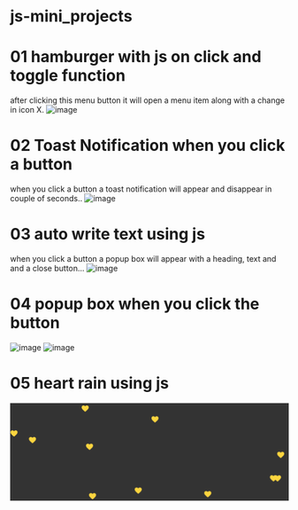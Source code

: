 # js-mini_projects
# 01 hamburger with js on click and toggle function
after clicking this menu button it will open a menu item along with a change in icon X.
![image](https://github.com/UshaKumari89/js-mini_projects/assets/98238038/4a5c9f86-63ca-4452-9630-f506fb300dc6)

# 02 Toast Notification when you click a button
when you click a button a toast notification will appear and disappear in couple of seconds..
![image](https://github.com/UshaKumari89/js-mini_projects/assets/98238038/affed1f6-d711-4e7f-af67-3198c5f9031a)

# 03 auto write text using js
when you click a button a popup box will appear with a heading, text and and a close button...
![image](https://github.com/UshaKumari89/js-mini_projects/assets/98238038/26f8f383-9cda-4e32-bab7-d83086b25670)

# 04 popup box when you click the button
![image](https://github.com/UshaKumari89/js-mini_projects/assets/98238038/67080f8f-2e67-433b-ba9f-256274a80efd)
![image](https://github.com/UshaKumari89/js-mini_projects/assets/98238038/61a7f38c-78fe-4cc4-8e44-f6deafcd19b1)



#  05 heart rain using js 
![Alt text](image.png)